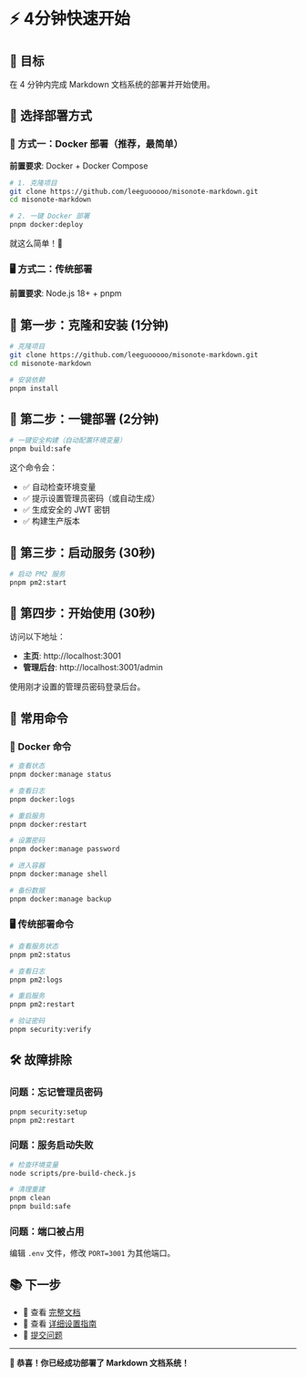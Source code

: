 # ⚡ 4分钟快速开始

## 🎯 目标

在 4 分钟内完成 Markdown 文档系统的部署并开始使用。

## 🚀 选择部署方式

### 🐳 方式一：Docker 部署（推荐，最简单）

**前置要求**: Docker + Docker Compose

```bash
# 1. 克隆项目
git clone https://github.com/leeguooooo/misonote-markdown.git
cd misonote-markdown

# 2. 一键 Docker 部署
pnpm docker:deploy
```

就这么简单！🎉

### 🖥️ 方式二：传统部署

**前置要求**: Node.js 18+ + pnpm

## 🚀 第一步：克隆和安装 (1分钟)

```bash
# 克隆项目
git clone https://github.com/leeguooooo/misonote-markdown.git
cd misonote-markdown

# 安装依赖
pnpm install
```

## 🔐 第二步：一键部署 (2分钟)

```bash
# 一键安全构建（自动配置环境变量）
pnpm build:safe
```

这个命令会：
- ✅ 自动检查环境变量
- ✅ 提示设置管理员密码（或自动生成）
- ✅ 生成安全的 JWT 密钥
- ✅ 构建生产版本

## 🚀 第三步：启动服务 (30秒)

```bash
# 启动 PM2 服务
pnpm pm2:start
```

## 🎉 第四步：开始使用 (30秒)

访问以下地址：

- **主页**: http://localhost:3001
- **管理后台**: http://localhost:3001/admin

使用刚才设置的管理员密码登录后台。

## 🔧 常用命令

### 🐳 Docker 命令

```bash
# 查看状态
pnpm docker:manage status

# 查看日志
pnpm docker:logs

# 重启服务
pnpm docker:restart

# 设置密码
pnpm docker:manage password

# 进入容器
pnpm docker:manage shell

# 备份数据
pnpm docker:manage backup
```

### 🖥️ 传统部署命令

```bash
# 查看服务状态
pnpm pm2:status

# 查看日志
pnpm pm2:logs

# 重启服务
pnpm pm2:restart

# 验证密码
pnpm security:verify
```

## 🛠️ 故障排除

### 问题：忘记管理员密码
```bash
pnpm security:setup
pnpm pm2:restart
```

### 问题：服务启动失败
```bash
# 检查环境变量
node scripts/pre-build-check.js

# 清理重建
pnpm clean
pnpm build:safe
```

### 问题：端口被占用
编辑 `.env` 文件，修改 `PORT=3001` 为其他端口。

## 📚 下一步

- 📖 查看 [完整文档](./README.md)
- 🔧 查看 [详细设置指南](./SETUP.md)
- 💬 [提交问题](https://github.com/leeguooooo/misonote-markdown/issues)

---

**🎉 恭喜！你已经成功部署了 Markdown 文档系统！**

